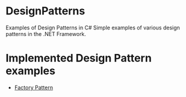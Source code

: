 # DesignPatterns
Examples of Design Patterns in C#
Simple examples of various design patterns in the .NET Framework.

# Implemented Design Pattern examples 

<ul>
  <li><a href="https://github.com/marioPavlov/DesignPatterns/tree/master/FactoryPattern">Factory Pattern</a></li>
</ul>
